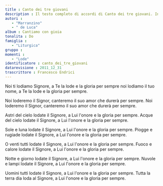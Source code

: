 ```yaml
--- 
title : Canto dei tre giovani
description : Il testo completo di accordi di Canto dei tre giovani. Inseriscila nel tuo canzoniere!
autori : 
   - "Marranzino"
   - " de Luca"
album : Cantiamo con gioia
tonalita : Do
famiglia : 
   - "Liturgica"
gruppo : 
momenti : 
   - "Lode"
identificatore : canto_dei_tre_giovani
datarevisione : 2011_12_31
trascrittore : Francesco Endrici
--- 
```




Noi ti lodiamo Signore,
a Te la lode e la gloria per sempre
noi lodiamo il tuo nome,
a Te la lode e la gloria per sempre.


Noi loderemo il Signor,
canteremo il suo amor
che durerà per sempre.
Noi loderemo il Signor,
canteremo il suo amor
che durerà per sempre.


Astri del cielo lodate il Signore,
a Lui l'onore e la gloria per sempre.
Acque del cielo lodate il Signore,
a Lui l'onore e la gloria per sempre.


Sole e luna lodate il Signore,
a Lui l'onore e la gloria per sempre.
Piogge e rugiade lodate il Signore,
a Lui l'onore e la gloria per sempre.


O venti tutti lodate il Signore,
a Lui l'onore e la gloria per sempre.
Fuoco e calore lodate il Signore,
a Lui l'onore e la gloria per sempre.


Notte e giorno lodate il Signore,
a Lui l'onore e la gloria per sempre.
Nuvole e lampi lodate il Signore,
a Lui l'onore e la gloria per sempre.


Uomini tutti lodate il Signore,
a Lui l'onore e la gloria per sempre.
Tutta la terra dia loda al Signore,
a Lui l'onore e la gloria per sempre.


